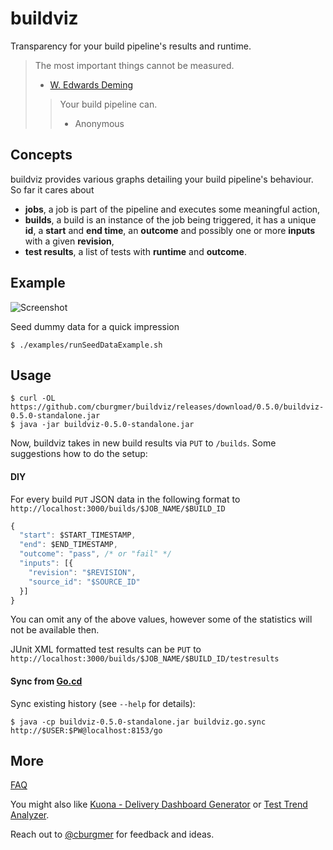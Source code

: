 # buildviz

Transparency for your build pipeline's results and runtime.

> The most important things cannot be measured.
> - [W. Edwards Deming](https://en.wikipedia.org/wiki/W._Edwards_Deming)
>
> > Your build pipeline can.
> > - Anonymous

## Concepts

buildviz provides various graphs detailing your build pipeline's behaviour. So far it cares about

* **jobs**, a job is part of the pipeline and executes some meaningful action,
* **builds**, a build is an instance of the job being triggered, it has a unique **id**, a **start** and **end time**, an **outcome** and possibly one or more **inputs** with a given **revision**,
* **test results**, a list of tests with **runtime** and **outcome**.

## Example

![Screenshot](https://github.com/cburgmer/buildviz/raw/master/examples/data/screenshot.png)

Seed dummy data for a quick impression

    $ ./examples/runSeedDataExample.sh

## Usage

    $ curl -OL https://github.com/cburgmer/buildviz/releases/download/0.5.0/buildviz-0.5.0-standalone.jar
    $ java -jar buildviz-0.5.0-standalone.jar

Now, buildviz takes in new build results via `PUT` to `/builds`. Some suggestions how to do the setup:

#### DIY

For every build `PUT` JSON data in the following format to `http://localhost:3000/builds/$JOB_NAME/$BUILD_ID`

```js
{
  "start": $START_TIMESTAMP,
  "end": $END_TIMESTAMP,
  "outcome": "pass", /* or "fail" */
  "inputs": [{
    "revision": "$REVISION",
    "source_id": "$SOURCE_ID"
  }]
}
```

You can omit any of the above values, however some of the statistics will not be available then.

JUnit XML formatted test results can be `PUT` to `http://localhost:3000/builds/$JOB_NAME/$BUILD_ID/testresults`

#### Sync from [Go.cd](http://www.go.cd)

Sync existing history (see `--help` for details):

    $ java -cp buildviz-0.5.0-standalone.jar buildviz.go.sync http://$USER:$PW@localhost:8153/go

## More

[FAQ](https://github.com/cburgmer/buildviz/wiki)

You might also like [Kuona - Delivery Dashboard Generator](https://github.com/kuona/kuona) or [Test Trend Analyzer](https://github.com/anandbagmar/tta).

Reach out to [@cburgmer](https://twitter.com/cburgmer) for feedback and ideas.
